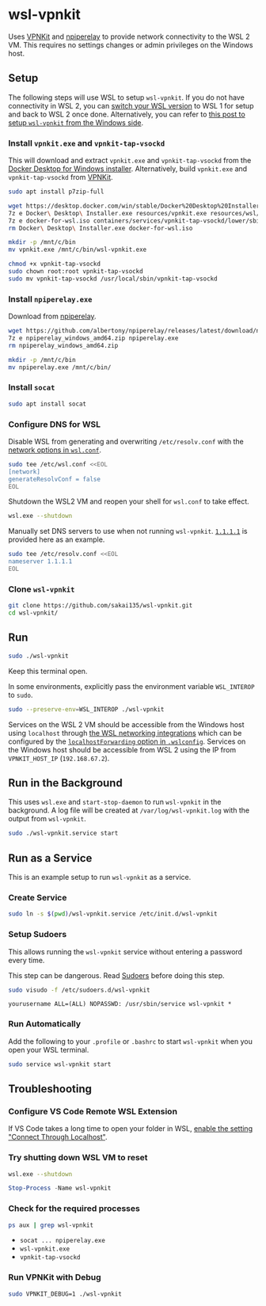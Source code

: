 # wsl-vpnkit

Uses [VPNKit](https://github.com/moby/vpnkit) and [npiperelay](https://github.com/albertony/npiperelay) to provide network connectivity to the WSL 2 VM. This requires no settings changes or admin privileges on the Windows host.

## Setup

The following steps will use WSL to setup `wsl-vpnkit`. If you do not have connectivity in WSL 2, you can [switch your WSL version](https://docs.microsoft.com/en-us/windows/wsl/install-win10#set-your-distribution-version-to-wsl-1-or-wsl-2) to WSL 1 for setup and back to WSL 2 once done. Alternatively, you can refer to [this post to setup `wsl-vpnkit` from the Windows side](https://github.com/sakai135/wsl-vpnkit/issues/11#issuecomment-777806102).

### Install `vpnkit.exe` and `vpnkit-tap-vsockd`

This will download and extract `vpnkit.exe` and `vpnkit-tap-vsockd` from the [Docker Desktop for Windows installer](https://docs.docker.com/docker-for-windows/install/). Alternatively, build `vpnkit.exe` and `vpnkit-tap-vsockd` from [VPNKit](https://github.com/moby/vpnkit).

```sh
sudo apt install p7zip-full
```

```sh
wget https://desktop.docker.com/win/stable/Docker%20Desktop%20Installer.exe
7z e Docker\ Desktop\ Installer.exe resources/vpnkit.exe resources/wsl/docker-for-wsl.iso
7z e docker-for-wsl.iso containers/services/vpnkit-tap-vsockd/lower/sbin/vpnkit-tap-vsockd
rm Docker\ Desktop\ Installer.exe docker-for-wsl.iso

mkdir -p /mnt/c/bin
mv vpnkit.exe /mnt/c/bin/wsl-vpnkit.exe

chmod +x vpnkit-tap-vsockd
sudo chown root:root vpnkit-tap-vsockd
sudo mv vpnkit-tap-vsockd /usr/local/sbin/vpnkit-tap-vsockd
```

### Install `npiperelay.exe`

Download from [npiperelay](https://github.com/albertony/npiperelay).

```sh
wget https://github.com/albertony/npiperelay/releases/latest/download/npiperelay_windows_amd64.zip
7z e npiperelay_windows_amd64.zip npiperelay.exe
rm npiperelay_windows_amd64.zip

mkdir -p /mnt/c/bin
mv npiperelay.exe /mnt/c/bin/
```

### Install `socat`

```sh
sudo apt install socat
```

### Configure DNS for WSL

Disable WSL from generating and overwriting `/etc/resolv.conf` with the [network options in `wsl.conf`](https://docs.microsoft.com/en-us/windows/wsl/wsl-config#network).

```sh
sudo tee /etc/wsl.conf <<EOL
[network]
generateResolvConf = false
EOL
```

Shutdown the WSL2 VM and reopen your shell for `wsl.conf` to take effect.

```sh
wsl.exe --shutdown
```

Manually set DNS servers to use when not running `wsl-vpnkit`. [`1.1.1.1`](https://1.1.1.1/dns/) is provided here as an example.

```sh
sudo tee /etc/resolv.conf <<EOL
nameserver 1.1.1.1
EOL
```

### Clone `wsl-vpnkit`

```sh
git clone https://github.com/sakai135/wsl-vpnkit.git
cd wsl-vpnkit/
```

## Run

```sh
sudo ./wsl-vpnkit
```

Keep this terminal open.

In some environments, explicitly pass the environment variable `WSL_INTEROP` to `sudo`.

```sh
sudo --preserve-env=WSL_INTEROP ./wsl-vpnkit
```

Services on the WSL 2 VM should be accessible from the Windows host using `localhost` through [the WSL networking integrations](https://devblogs.microsoft.com/commandline/whats-new-for-wsl-in-insiders-preview-build-18945/#use-localhost-to-connect-to-your-linux-applications-from-windows) which can be configured by the [`localhostForwarding` option in `.wslconfig`](https://docs.microsoft.com/en-us/windows/wsl/wsl-config#wsl-2-settings). Services on the Windows host should be accessible from WSL 2 using the IP from `VPNKIT_HOST_IP` (`192.168.67.2`).

## Run in the Background

This uses `wsl.exe` and `start-stop-daemon` to run `wsl-vpnkit` in the background. A log file will be created at `/var/log/wsl-vpnkit.log` with the output from `wsl-vpnkit`.

```sh
sudo ./wsl-vpnkit.service start
```

## Run as a Service

This is an example setup to run `wsl-vpnkit` as a service.

### Create Service

```sh
sudo ln -s $(pwd)/wsl-vpnkit.service /etc/init.d/wsl-vpnkit
```

### Setup Sudoers

This allows running the `wsl-vpnkit` service without entering a password every time.

This step can be dangerous. Read [Sudoers](https://help.ubuntu.com/community/Sudoers) before doing this step.

```sh
sudo visudo -f /etc/sudoers.d/wsl-vpnkit
```

```
yourusername ALL=(ALL) NOPASSWD: /usr/sbin/service wsl-vpnkit *
```

### Run Automatically

Add the following to your `.profile` or `.bashrc` to start `wsl-vpnkit` when you open your WSL terminal.

```sh
sudo service wsl-vpnkit start
```

## Troubleshooting

### Configure VS Code Remote WSL Extension

If VS Code takes a long time to open your folder in WSL, [enable the setting "Connect Through Localhost"](https://github.com/microsoft/vscode-docs/blob/main/remote-release-notes/v1_54.md#fix-for-wsl-2-connection-issues-when-behind-a-proxy).

### Try shutting down WSL VM to reset

```sh
wsl.exe --shutdown
```

```powershell
Stop-Process -Name wsl-vpnkit
```

### Check for the required processes

```sh
ps aux | grep wsl-vpnkit
```

* `socat ... npiperelay.exe`
* `wsl-vpnkit.exe`
* `vpnkit-tap-vsockd`

### Run VPNKit with Debug

```sh
sudo VPNKIT_DEBUG=1 ./wsl-vpnkit
```
